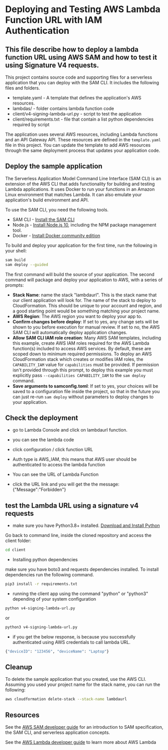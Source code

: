 # Deploying and Testing AWS Lambda Function URL with IAM Authentication

## This file describe how to deploy a lambda function URL using AWS SAM and how to test it using Signature V4 requests. 

This project contains source code and supporting files for a serverless application that you can deploy with the SAM CLI. It includes the following files and folders.

- template.yaml - A template that defines the application's AWS resources.
- lambdas/ - folder contains lambda function code
- client/v4-signing-lambda-url.py - script to test the application
- client/requirements.txt - file that contain a list python dependencies required by script

The application uses several AWS resources, including Lambda functions and an API Gateway API. These resources are defined in the `template.yaml` file in this project. You can update the template to add AWS resources through the same deployment process that updates your application code.

## Deploy the sample application

The Serverless Application Model Command Line Interface (SAM CLI) is an extension of the AWS CLI that adds functionality for building and testing Lambda applications. It uses Docker to run your functions in an Amazon Linux environment that matches Lambda. It can also emulate your application's build environment and API.

To use the SAM CLI, you need the following tools.

* SAM CLI - [Install the SAM CLI](https://docs.aws.amazon.com/serverless-application-model/latest/developerguide/serverless-sam-cli-install.html)
* Node.js - [Install Node.js 10](https://nodejs.org/en/), including the NPM package management tool.
* Docker - [Install Docker community edition](https://hub.docker.com/search/?type=edition&offering=community)

To build and deploy your application for the first time, run the following in your shell:

```bash
sam build
sam deploy --guided
```

The first command will build the source of your application. The second command will package and deploy your application to AWS, with a series of prompts:

* **Stack Name**: name the stack "lambdaurl". This is the stack name that our client application will look for. The name of the stack to deploy to CloudFormation. This should be unique to your account and region, and a good starting point would be something matching your project name.
* **AWS Region**: The AWS region you want to deploy your app to.
* **Confirm changes before deploy**: If set to yes, any change sets will be shown to you before execution for manual review. If set to no, the AWS SAM CLI will automatically deploy application changes.
* **Allow SAM CLI IAM role creation**: Many AWS SAM templates, including this example, create AWS IAM roles required for the AWS Lambda function(s) included to access AWS services. By default, these are scoped down to minimum required permissions. To deploy an AWS CloudFormation stack which creates or modifies IAM roles, the `CAPABILITY_IAM` value for `capabilities` must be provided. If permission isn't provided through this prompt, to deploy this example you must explicitly pass `--capabilities CAPABILITY_IAM` to the `sam deploy` command.
* **Save arguments to samconfig.toml**: If set to yes, your choices will be saved to a configuration file inside the project, so that in the future you can just re-run `sam deploy` without parameters to deploy changes to your application.

## Check the deployment

* go to Lambda Console and click on lambdaurl function.

* you can see the lambda code

* click configuration / click function URL

* Auth type is AWS_IAM, this means that AWS user should be authenticated to access the lambda function

* You can see the URL of Lambda Function

* click the URL link and you will get the the message: {"Message":"Forbidden"}

## test the Lambda URL using a signature v4 requests

* make sure you have Python3.8+ installed. [Download and Install Python](https://www.python.org/downloads/)

Go back to command line, inside the cloned repository and access the client folder:

```bash
cd client
```

* Installing python dependencies	

make sure you have boto3 and requests dependencies installed.
To install dependencies run the following command.

```bash
pip3 install -r requirements.txt
```

* running the client app using the command "python" or "python3" depending of your system configuration	

```bash
python v4-signing-lambda-url.py
```
or

```bash
python3 v4-signing-lambda-url.py
```

* if you get the below response, is because you successfully authenticated using AWS credentials to call lambda URL.

```bash
{"deviceID": "123456", "deviceName": "Laptop"} 
```

## Cleanup

To delete the sample application that you created, use the AWS CLI. Assuming you used your project name for the stack name, you can run the following:

```bash
aws cloudformation delete-stack --stack-name lambdaurl
```

## Resources

See the [AWS SAM developer guide](https://docs.aws.amazon.com/serverless-application-model/latest/developerguide/what-is-sam.html) for an introduction to SAM specification, the SAM CLI, and serverless application concepts.

See the [AWS Lambda developer guide](https://docs.aws.amazon.com/lambda/latest/dg/welcome.html) to learn more about AWS Lambda